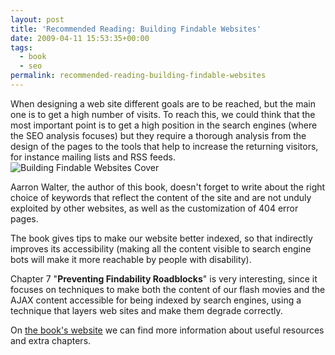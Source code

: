 ```yaml
---
layout: post
title: 'Recommended Reading: Building Findable Websites'
date: 2009-04-11 15:53:35+00:00
tags:
  - book
  - seo
permalink: recommended-reading-building-findable-websites
---
```


When designing a web site different goals are to be reached, but the main one is to get a high number of visits. To reach this, we could think that the most important point is to get a high position in the search engines (where the SEO analysis focuses) but they require a thorough analysis from the design of the pages to the tools that help to increase the returning visitors, for instance mailing lists and RSS feeds.
![Building Findable Websites Cover](/assets/images/posts/building-findable-websites-cover.jpg)

<!-- more -->
Aarron Walter, the author of this book, doesn't forget to write about the right choice of keywords that reflect the content of the site and are not unduly exploited by other websites, as well as the customization of 404 error pages.

The book gives tips to make our website better indexed, so that indirectly improves its accessibility (making all the content visible to search engine bots will make it more reachable by people with disability).

Chapter 7 "__Preventing Findability Roadblocks__" is very interesting, since it focuses on techniques to make both the content of our flash movies and the AJAX content accessible for being indexed by search engines, using a technique that layers web sites and make them degrade correctly.

On [the book's website](http://buildingfindablewebsites.com) we can find more information about useful resources and extra chapters.
